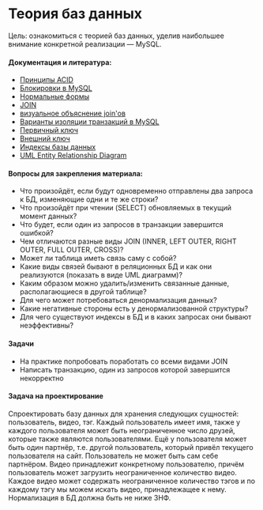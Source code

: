 Теория баз данных
=====

Цель: ознакомиться с теорией баз данных, уделив наибольшее внимание конкретной реализации &mdash; MySQL.

#### Документация и литература:
- [Принципы ACID](http://ru.wikipedia.org/wiki/ACID)
- [Блокировки в MySQL](http://habrahabr.ru/post/46542/)
- [Нормальные формы](http://ru.wikipedia.org/wiki/%D0%9D%D0%BE%D1%80%D0%BC%D0%B0%D0%BB%D1%8C%D0%BD%D0%B0%D1%8F_%D1%84%D0%BE%D1%80%D0%BC%D0%B0)
- [JOIN](http://ru.wikipedia.org/wiki/Join_(SQL))
- [визуальное объяснение join'ов](http://vas3k.ru/blog/97/)
- [Варианты изоляции транзакций в MySQL](http://dev.mysql.com/doc/refman/5.0/en/set-transaction.html)
- [Первичный ключ](http://ru.wikipedia.org/wiki/%D0%9F%D0%B5%D1%80%D0%B2%D0%B8%D1%87%D0%BD%D1%8B%D0%B9_%D0%BA%D0%BB%D1%8E%D1%87)
- [Внешний ключ](http://ru.wikipedia.org/wiki/%D0%92%D0%BD%D0%B5%D1%88%D0%BD%D0%B8%D0%B9_%D0%BA%D0%BB%D1%8E%D1%87)
- [Индексы базы данных](http://ru.wikipedia.org/wiki/%D0%98%D0%BD%D0%B4%D0%B5%D0%BA%D1%81_(%D0%B1%D0%B0%D0%B7%D1%8B_%D0%B4%D0%B0%D0%BD%D0%BD%D1%8B%D1%85))
- [UML Entity Relationship Diagram](http://www.ibm.com/developerworks/rational/library/content/03July/2500/2785/2785_uml.pdf)


#### Вопросы для закрепления материала:
- Что произойдёт, если будут одновременно отправлены два запроса к БД, изменяющие одни и те же строки?
- Что произойдёт при чтении (SELECT) обновляемых в текущий момент данных?
- Что будет, если один из запросов в транзакции завершится ошибкой?
- Чем отличаются разные виды JOIN (INNER, LEFT OUTER, RIGHT OUTER, FULL OUTER, CROSS)?
- Может ли таблица иметь связь саму с собой?
- Какие виды связей бывают в реляционных БД и как они реализуются (показать в виде UML диаграмм)?
- Каким образом можно удалить/изменить связанные данные, располагающиеся в другой таблице?
- Для чего может потребоваться денормализация данных?
- Какие негативные стороны есть у денормализованной структуры?
- Для чего существуют индексы в БД и в каких запросах они бывают неэффективны?


#### Задачи
- На практике попробовать поработать со всеми видами JOIN
- Написать транзакцию, один из запросов которой завершится некорректно

#### Задача на проектирование
Спроектировать базу данных для хранения следующих сущностей: пользователь, видео, тэг.
Каждый пользователь имеет имя, также у каждого пользователя может быть неограниченное число друзей, которые также являются пользователями. Ещё у пользователя может быть один партнёр, т.е. другой пользователь, который привёл текущего пользователя на сайт. Пользователь не может быть сам себе партнёром.
Видео принадлежит конкретному пользователю, причём пользователь может загрузить неограниченное количество видео.
Каждое видео может содержать неограниченное количество тэгов и по каждому тэгу мы можем искать видео, принадлежащее к нему.
Нормализация в БД должна быть не ниже 3НФ.
